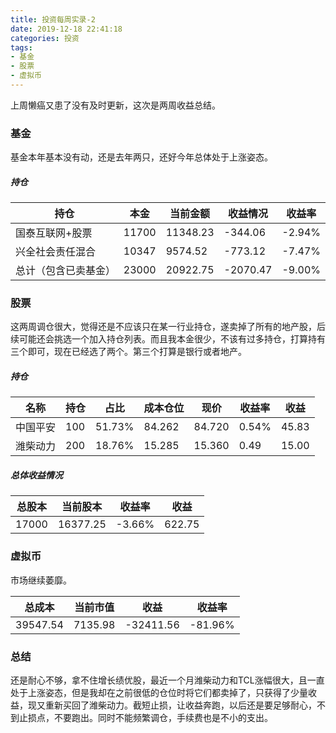 ```yaml
---
title: 投资每周实录-2
date: 2019-12-18 22:41:18
categories: 投资
tags:
- 基金
- 股票
- 虚拟币
---
```


上周懒癌又患了没有及时更新，这次是两周收益总结。

### 基金

基金本年基本没有动，还是去年两只，还好今年总体处于上涨姿态。

##### 持仓

| 持仓                 | 本金  | 当前金额 | 收益情况 | 收益率 |
| -------------------- | ----- | -------- | -------- | ------ |
| 国泰互联网+股票      | 11700 | 11348.23 | -344.06  | -2.94% |
| 兴全社会责任混合     | 10347 | 9574.52  | -773.12  | -7.47% |
| 总计（包含已卖基金） | 23000 | 20922.75 | -2070.47 | -9.00% |

### 股票

这两周调仓很大，觉得还是不应该只在某一行业持仓，遂卖掉了所有的地产股，后续可能还会挑选一个加入持仓列表。而且我本金很少，不该有过多持仓，打算持有三个即可，现在已经选了两个。第三个打算是银行或者地产。

##### 持仓

| 名称     | 持仓 | 占比   | 成本仓位 | 现价   | 收益率 | 收益  |
| -------- | ---- | ------ | -------- | ------ | ------ | ----- |
| 中国平安 | 100  | 51.73% | 84.262   | 84.720 | 0.54%  | 45.83 |
| 潍柴动力 | 200  | 18.76% | 15.285   | 15.360 | 0.49   | 15.00 |

##### 总体收益情况

| 总股本 | 当前股本 | 收益率 | 收益   |
| ------ | -------- | ------ | ------ |
| 17000  | 16377.25 | -3.66% | 622.75 |

### 虚拟币

市场继续萎靡。

| 总成本   | 当前市值 | 收益      | 收益率  |
| -------- | -------- | --------- | ------- |
| 39547.54 | 7135.98  | -32411.56 | -81.96% |

### 总结

还是耐心不够，拿不住增长绩优股，最近一个月潍柴动力和TCL涨幅很大，且一直处于上涨姿态，但是我却在之前很低的仓位时将它们都卖掉了，只获得了少量收益，现又重新买回了潍柴动力。截短止损，让收益奔跑，以后还是要足够耐心，不到止损点，不要跑出。同时不能频繁调仓，手续费也是不小的支出。